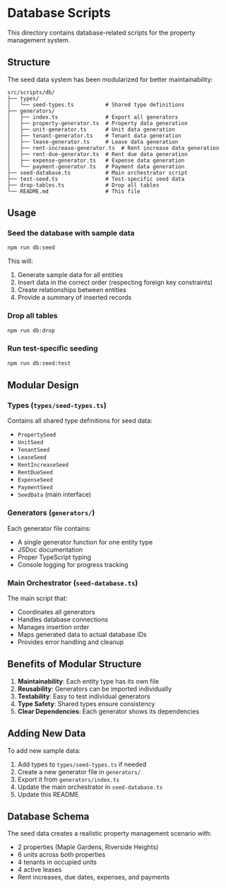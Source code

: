 # Database Scripts

This directory contains database-related scripts for the property management system.

## Structure

The seed data system has been modularized for better maintainability:

```
src/scripts/db/
├── types/
│   └── seed-types.ts          # Shared type definitions
├── generators/
│   ├── index.ts               # Export all generators
│   ├── property-generator.ts  # Property data generation
│   ├── unit-generator.ts      # Unit data generation
│   ├── tenant-generator.ts    # Tenant data generation
│   ├── lease-generator.ts     # Lease data generation
│   ├── rent-increase-generator.ts  # Rent increase data generation
│   ├── rent-due-generator.ts  # Rent due data generation
│   ├── expense-generator.ts   # Expense data generation
│   └── payment-generator.ts   # Payment data generation
├── seed-database.ts           # Main orchestrator script
├── test-seed.ts               # Test-specific seed data
├── drop-tables.ts             # Drop all tables
└── README.md                  # This file
```

## Usage

### Seed the database with sample data

```bash
npm run db:seed
```

This will:
1. Generate sample data for all entities
2. Insert data in the correct order (respecting foreign key constraints)
3. Create relationships between entities
4. Provide a summary of inserted records

### Drop all tables

```bash
npm run db:drop
```

### Run test-specific seeding

```bash
npm run db:seed:test
```

## Modular Design

### Types (`types/seed-types.ts`)

Contains all shared type definitions for seed data:
- `PropertySeed`
- `UnitSeed`
- `TenantSeed`
- `LeaseSeed`
- `RentIncreaseSeed`
- `RentDueSeed`
- `ExpenseSeed`
- `PaymentSeed`
- `SeedData` (main interface)

### Generators (`generators/`)

Each generator file contains:
- A single generator function for one entity type
- JSDoc documentation
- Proper TypeScript typing
- Console logging for progress tracking

### Main Orchestrator (`seed-database.ts`)

The main script that:
- Coordinates all generators
- Handles database connections
- Manages insertion order
- Maps generated data to actual database IDs
- Provides error handling and cleanup

## Benefits of Modular Structure

1. **Maintainability**: Each entity type has its own file
2. **Reusability**: Generators can be imported individually
3. **Testability**: Easy to test individual generators
4. **Type Safety**: Shared types ensure consistency
6. **Clear Dependencies**: Each generator shows its dependencies

## Adding New Data

To add new sample data:

1. Add types to `types/seed-types.ts` if needed
2. Create a new generator file in `generators/`
3. Export it from `generators/index.ts`
4. Update the main orchestrator in `seed-database.ts`
5. Update this README

## Database Schema

The seed data creates a realistic property management scenario with:
- 2 properties (Maple Gardens, Riverside Heights)
- 6 units across both properties
- 4 tenants in occupied units
- 4 active leases
- Rent increases, due dates, expenses, and payments 